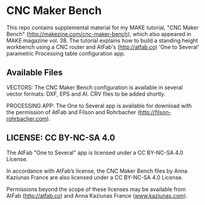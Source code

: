 CNC Maker Bench
=============================

This repo contains supplemental material for my MAKE tutorial, "CNC Maker Bench" (http://makezine.com/cnc-maker-bench), which also appeared in MAKE magazine vol. 38. The tutorial explains how to build a standing height workbench using a CNC router and AtFab's (http://atfab.co) 'One to Several' parametric Processing table configuration app. 

Available Files
-----------------------------
VECTORS: 
The CNC Maker Bench configuration is available in several vector formats: DXF, EPS and AI. 
CRV files to be added shortly. 

PROCESSING APP: 
The One to Several app is available for download with the permission of AtFab and Filson and Rohrbacher (http://filson-rohrbacher.com).

LICENSE: CC BY-NC-SA 4.0
-----------------------------
The AtFab "One to Several" app is licensed under a CC BY-NC-SA 4.0 License.

In accordance with AtFab’s license, the CNC Maker Bench files by Anna Kaziunas France are also licensed under a CC BY-NC-SA 4.0 License. 

Permissions beyond the scope of these licenses may be available from AtFab (http://atfab.co) and Anna Kaziunas France (www.kaziunas.com).
